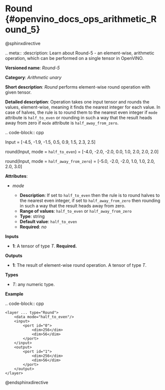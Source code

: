 # Round {#openvino_docs_ops_arithmetic_Round_5}

@sphinxdirective

.. meta::
  :description: Learn about Round-5 - an element-wise, arithmetic operation, which 
                can be performed on a single tensor in OpenVINO.

**Versioned name**: *Round-5*

**Category**: *Arithmetic unary*

**Short description**: *Round* performs element-wise round operation with given tensor.

**Detailed description**: Operation takes one input tensor and rounds the values, element-wise, meaning it finds the nearest integer for each value. In case of halves, the rule is to round them to the nearest even integer if ``mode`` attribute is ``half_to_even`` or rounding in such a way that the result heads away from zero if ``mode`` attribute is ``half_away_from_zero``.

.. code-block:: cpp

  Input = [-4.5, -1.9, -1.5, 0.5, 0.9, 1.5, 2.3, 2.5]

  round(Input, mode = `half_to_even`) = [-4.0, -2.0, -2.0, 0.0, 1.0, 2.0, 2.0, 2.0]

  round(Input, mode = `half_away_from_zero`) = [-5.0, -2.0, -2.0, 1.0, 1.0, 2.0, 2.0, 3.0]

**Attributes**:

* *mode*

  * **Description**:  If set to ``half_to_even`` then the rule is to round halves to the nearest even integer, if set to ``half_away_from_zero`` then rounding in such a way that the result heads away from zero.
  * **Range of values**: ``half_to_even`` or ``half_away_from_zero``
  * **Type**: string
  * **Default value**: ``half_to_even``
  * **Required**: *no*

**Inputs**

* **1**: A tensor of type *T*. **Required.**

**Outputs**

* **1**: The result of element-wise round operation. A tensor of type *T*.

**Types**

* *T*: any numeric type.

**Example**

.. code-block:: cpp 

    <layer ... type="Round">
        <data mode="half_to_even"/>
        <input>
            <port id="0">
                <dim>256</dim>
                <dim>56</dim>
            </port>
        </input>
        <output>
            <port id="1">
                <dim>256</dim>
                <dim>56</dim>
            </port>
        </output>
    </layer>

@endsphinxdirective

